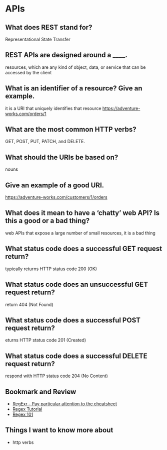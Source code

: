# APIs

## What does REST stand for?
Representational State Transfer
## REST APIs are designed around a ____.

resources, which are any kind of object, data, or service that can be accessed by the client
## What is an identifier of a resource? Give an example.

it is a URI that uniquely identifies that resource 
https://adventure-works.com/orders/1
## What are the most common HTTP verbs?

GET, POST, PUT, PATCH, and DELETE.
## What should the URIs be based on?

nouns
## Give an example of a good URI.

https://adventure-works.com/customers/1/orders
## What does it mean to have a ‘chatty’ web API? Is this a good or a bad thing?

 web APIs that expose a large number of small resources, it is a bad thing
## What status code does a successful GET request return?

typically returns HTTP status code 200 (OK)
## What status code does an unsuccessful GET request return?

return 404 (Not Found)
## What status code does a successful POST request return?

eturns HTTP status code 201 (Created)
## What status code does a successful DELETE request return?

respond with HTTP status code 204 (No Content)
## Bookmark and Review
- [RegExr - Pay particular attention to the cheatsheet](https://regexr.com/)
- [Regex Tutorial](https://medium.com/factory-mind/regex-tutorial-a-simple-cheatsheet-by-examples-649dc1c3f285)
- [Regex 101](https://regex101.com/)

## Things I want to know more about 
- http verbs
